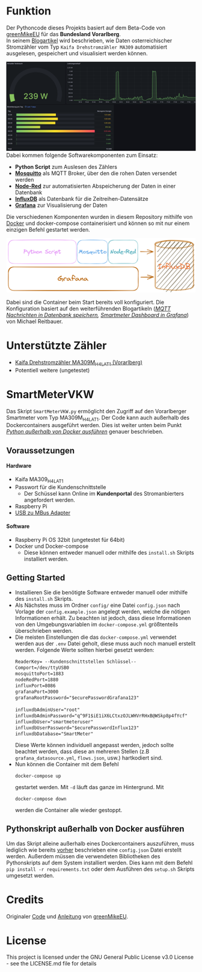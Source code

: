 # Funktion
Der Pythoncode dieses Projekts basiert auf dem Beta-Code von [greenMikeEU](https://github.com/greenMikeEU) für das **Bundesland Vorarlberg**.<br>
In seinem [Blogartikel](https://www.michaelreitbauer.at/kaifa-ma309-auslesen-smart-meter-evn/) wird beschrieben, wie Daten osterreichischer Stromzähler vom Typ `Kaifa Drehstromzähler MA309` automatisiert ausgelesen, gespeichert und visualisiert werden können.<br>  

![Grafana Oberfläche](Grafana.png)
Dabei kommen folgende Softwarekomponenten zum Einsatz:
- **Python Script** zum Auslesen des Zählers
- [**Mosquitto**](https://mosquitto.org/) als MQTT Broker, über den die rohen Daten versendet werden
- [**Node-Red**](https://nodered.org/) zur automatisierten Abspeicherung der Daten in einer Datenbank
- [**InfluxDB**](https://www.influxdata.com) als Datenbank für die Zeitreihen-Datensätze
- [**Grafana**](https://grafana.com/) zur Visualisierung der Daten

Die verschiedenen Komponenten wurden in diesem Repository mithilfe von [Docker](https://www.docker.com/) und docker-compose containerisiert und können so mit nur einem einzigen Befehl gestartet werden.

![Visualisierung der Container](Visualisierung.png)

Dabei sind die Container beim Start bereits voll konfiguriert. Die Konfiguration basiert auf den weiterführenden Blogartikeln (*[MQTT Nachrichten in Datenbank speichern](https://www.michaelreitbauer.at/mqtt-nachrichten-in-datenbank-speichern/), [Smartmeter Dashboard in Grafana](https://www.michaelreitbauer.at/smart-meter-dashboard-in-grafana-influxdb/)*) von Michael Reitbauer.

# Unterstützte Zähler

-   [Kaifa Drehstromzähler MA309M<sub>H4LAT1</sub> (Vorarlberg)](#HSmartMeterVKW)
-   Potentiell weitere (ungetestet)


# <a id="HSmartMeterVKW"></a>SmartMeterVKW
Das Skript `SmartMeterVKW.py` ermöglicht den Zugriff auf den Vorarlberger Smartmeter vom Typ MA309M<sub>H4LAT1</sub>. Der Code kann auch außerhalb des Dockercontainers ausgeführt werden. Dies ist weiter unten beim Punkt [*Python außerhalb von Docker ausführen*](#RunPythonStandalone) genauer beschrieben.


## Voraussetzungen
#### Hardware
-   Kaifa MA309<sub>H4LAT1</sub>
-   Passwort für die Kundenschnittstelle
    -   Der Schüssel kann Online im **Kundenportal** des Stromanbierters angefordert werden.
-   Raspberry Pi
-   [USB zu MBus Adapter](https://www.ebay.at/itm/144514262822)
#### Software

- Raspberry Pi OS 32bit (ungetestet für 64bit)
- Docker und Docker-compose
    - Diese können entweder manuell oder mithilfe des `install.sh` Skripts installiert werden.
## Getting Started

- Installieren Sie die benötigte Software entweder manuell oder mithilfe des `install.sh` Skripts.  
- <a id="configjsonAnlegen"></a>Als Nächstes muss im Ordner `config/` eine Datei `config.json` nach Vorlage der `config.example.json` angelegt werden, welche die nötigen Informationen erhält. Zu beachten ist jedoch, dass diese Informationen von den Umgebungsvariablen im `docker-compose.yml` größtenteils überschrieben werden. 
- Die meisten Einstellungen die das `docker-compose.yml` verwendet werden aus der `.env` Datei geholt, diese muss auch noch manuell erstellt werden. Folgende Werte sollten hierbei gesetzt werden:  
    ``` 
    ReaderKey= --Kundenschnittstellen Schlüssel--
    Comport=/dev/ttyUSB0
    mosquittoPort=1883
    nodeRedPort=1880
    influxPort=8086
    grafanaPort=3000
    grafanaRootPassword="$ecurePasswordGrafana123"

    influxdbAdminUser="root"
    influxdbAdminPassword="q^9F1$iE1iX6LCtxzOJLWHVrRHxB@WSkp8p4fYcf"
    influxdbUser="smartmeteruser"
    influxdbUserPassword="$ecurePasswordInflux123"
    influxdbDatabase="SmartMeter"
    ```
    Diese Werte können individuell angepasst werden, jedoch sollte beachtet werden, dass diese an mehreren Stellen (z.B `grafana_datasource.yml`, `flows.json`, usw.) hartkodiert sind.
- Nun können die Container mit dem Befehl 
  ```
  docker-compose up
  ``` 
  gestartet werden. Mit `-d` läuft das ganze im Hintergrund. Mit 
  ```
  docker-compose down
  ```
  werden die Container alle wieder gestoppt.  
## <a id="RunPythonStandalone"></a>Pythonskript außerhalb von Docker ausführen

Um das Skript alleine außerhalb eines Dockercontainers auszuführen, muss lediglich wie bereits [vorher](#configjsonAnlegen) beschrieben eine `config.json` Datei erstellt werden. Außerdem müssen die verwendeten Bibliotheken des Pythonskripts auf dem System installiert werden. Dies kann mit dem Befehl `pip install -r requirements.txt` oder dem Ausführen des `setup.sh` Skripts umgesetzt werden.

# Credits
Originaler [Code](https://github.com/greenMikeEU/SmartMeterEVNKaifaMA309) und [Anleitung](https://www.michaelreitbauer.at/kaifa-ma309-auslesen-smart-meter-evn/) von [greenMikeEU](https://github.com/greenMikeEU).

# License

This project is licensed under the GNU General Public License v3.0 License - see the LICENSE.md file for details
